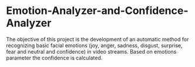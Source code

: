# Emotion-Analyzer-and-Confidence-Analyzer
The objective of this project is the development of an automatic method for recognizing basic facial emotions (joy, anger, sadness, disgust, surprise, fear and neutral and confidence) in video streams. Based on emotions parameter the confidence is calculated.
